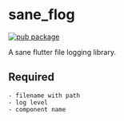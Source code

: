 # sane_flog

[![pub package](https://img.shields.io/badge/pub-v0.0.2-blue)](https://pub.dev/packages/sane_flog)

A sane flutter file logging library.

## Required

```
- filename with path
- log level
- component name
```
